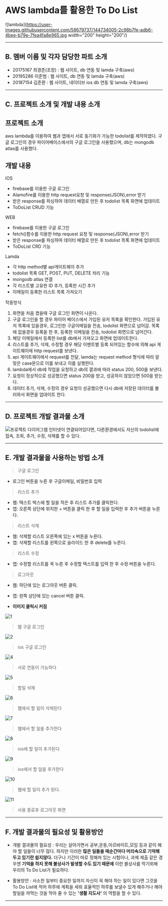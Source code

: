 # AWS lambda를 활용한 To Do List
![lambda](https://user-images.githubusercontent.com/58679737/144734005-2c98b7fe-adb6-4bee-b79e-7fea4fa8e965.jpg width="200" height="200"/)

--------------------------------------
## B. 멤버 이름 및 각자 담당한 파트 소개
* 20175167 최경준(조장) : 웹 사이트, db 연동 및 lamda 구축(aws)
* 20195286 이준범 : 웹 사이트, db 연동 및 lamda 구축(aws)
* 20187154 김준환 :  웹 사이트, 네이티브 ios db 연동 및 lamda 구축(aws)


----------------------------------------
## C. 프로젝트 소개 및 개발 내용 소개
## 프로젝트 소개
aws lambda를 이용하여 웹과 앱에서 서로 동기화가 가능한 todolist를 제작하였다. 구글 로그인의 경우 파이어베이스에서의 구글 로그인을 사용했으며, db는 mongodb atlas를 사용했다.  

## 개발 내용
IOS
* firebase를 이용한 구글 로그인
* Alamofire를 이용한 http request요청 및 response(JSON),error 받기
* 받은 response를 파싱하여 데이터 배열로 만든 후 todolist 목록 화면에 업데이트
* ToDoList CRUD 기능

WEB
* firebase를 이용한 구글 로그인
* fetch()함수를 이용한 http request 요청 및 response(JSON),error 받기
* 받은 response를 파싱하여 데이터 배열로 만든 후 todolist 목록 화면에 업데이트
* ToDoList CRD 기능

Lamda
* 각 http method별 api게이트웨이 추가
* todolist 목록 GET, POST, PUT, DELETE 처리 기능
* mongodb atlas 연결
* 각 리스트별 고유한 ID 추가, 등록한 시간 추가
* 이메일이 등록한 리스트 목록 가져오기

작동방식
1. 화면을 처음 켰을때 구글 로그인 화면이 나온다.
2. 구글 로그인을 할 경우 파이어 베이스에서 가입된 유저 목록을 확인한다. 가입된 유저 목록에 있을경우, 로그인한 구글이메일을 전송, todolist 화면으로 넘어감. 목록에 없을경우 등록을 한 후, 등록한 이메일을 전송, todolist 화면으로 넘어간다.
3. 해당 이메일에서 등록한 list를 db에서 가져오고 화면에 업데이트한다.
4. 리스트를 추가, 삭제, 수정할 경우 해당 이벤트별 등록 되어있는 함수에 의해 api 게이트웨이에 http request를 보낸다.
5. api 게이트웨이에서 request를 전달, lamda는 request method 형식에 따라 알맞은 case문으로 이를 보내고 이를 실행한다.
6. lambda에서 db에 작업을 요청하고 db의 결과에 따라 status 200, 500을 보낸다.
7. 요청이 정상적으로 성공했으면 status 200을 받고, 성공하지 않았으면 500을 받는다.
8. 데이터 추가, 삭제, 수정의 경우 요청이 성공했으면 다시 db에 저장된 데이터를 불러와서 화면을 업데이트 한다.

----------------------------------------
## D. 프로젝트 개발 결과물 소개
![프로젝트 다이어그램](https://user-images.githubusercontent.com/58679737/144733965-0723d635-887a-4ab7-b999-210a92da9d9c.png)
인터넷이 연결되어있다면, 다른환경에서도 자신의 todolist에 접속, 조회, 추가, 수정, 삭제를 할 수 있다.

----------------------------------------
## E. 개발 결과물을 사용하는 방법 소개
> 구글 로그인
* 로그인 버튼을 누른 후 구글이메일, 비밀번호 입력

> 리스트 추가
* 웹: 텍스트 박스에 할 일을 적은 후 리스트 추가를 클릭한다.
* 앱: 오른쪽 상단에 위치한 + 버튼을 클릭 한 후 할 일을 입력한 후 추가 버튼을 누른다.

> 리스트 삭제
* 웹: 삭제할 리스트 오른쪽에 있는 x 버튼을 누른다.
* 앱: 삭제할 리스트를 왼쪽으로 슬라이드 한 후 delete를 누른다.

> 리스트 수정
* 앱: 수정할 리스트를 꾹 누른 후 수정할 텍스트를 입력 한 후 수정 버튼을 누른다.

> 로그아웃
* 웹: 하단에 있는 로그아웃 버튼 클릭.
* 앱: 왼쪽 상단에 있는 cancel 버튼 클릭.

* **이미지 클릭시 커짐**


![1](https://user-images.githubusercontent.com/58679737/144734013-e783126e-c68d-4d22-892d-3125a30585d1.PNG)


> 웹 구글 로그인



![2](https://user-images.githubusercontent.com/58679737/144734023-802618f7-9dd0-4686-a01c-8741899b58bd.PNG)



> ios 구글 로그인



![4](https://user-images.githubusercontent.com/58679737/144734033-d7fb7d7d-b397-40db-a1be-809f5f388aa3.PNG)


> 서로 연동이 가능하다


![5](https://user-images.githubusercontent.com/58679737/144734035-ff0bf5d2-686e-4efb-ac60-0d92ded73ea2.PNG)

> 할일 삭제


![6](https://user-images.githubusercontent.com/58679737/144734039-53103f22-7898-483c-890d-0f634bbc4184.PNG)

> 웹에서 할 일이 삭제된다


![7](https://user-images.githubusercontent.com/58679737/144734042-c733788e-ee2c-4b05-ab6d-475711b21b13.PNG)

> 웹에서 할 일을 추가한다


![8](https://user-images.githubusercontent.com/58679737/144734045-4356a8aa-5d8c-4354-a5c3-88a3a0d5e1bf.PNG)

> ios에 할 일이 추가된다

![9](https://user-images.githubusercontent.com/58679737/144734048-a880b0ff-def0-4227-b1fd-814f09932235.PNG)

> ios에서 할 일을 추가한다

![10](https://user-images.githubusercontent.com/58679737/144734051-7d7943a0-07b2-44e7-a80e-18042eed3895.PNG)

> 웹에 할 일이 추가 된다.
 
![11](https://user-images.githubusercontent.com/58679737/144734055-a35540cb-10c9-4495-9141-ace555488783.PNG)

> 사용 종료후 로그아웃 화면


----------------------------------------
## F. 개발 결과물의 필요성 및 활용방안

* 개발 결과물의 필요성 : 
우리는 살아가면서 공부,운동,아르바이트,모임 등과 같이 해야 할 일들이 너무 많다. 하지만 이러한 **많은 일들을 매순간마다 머리속으로 기억해두고 있기란 쉽지않다.** 더구나 기간이 따로 정해져 있는 시험이나, 과제 제출 같은 경우엔 **기억을 하지 못해 불상사가 발생할 수도 있기 때문에** 이런 불상사를 막기위해 우리의 To Do List가 필요하다. 

* 활용방안 : 사소한 일부터 중요한 일까지 자신이 꼭 해야 하는 일이 있다면 그것을 To Do List에 적어 하루에 계획을 세워 효율적인 하루를 보낼수 있게 해주거나 해야 할일을 까먹는 것을 막아 줄 수 있는 **'생활 지도사'** 의 역할을 할 수 있다.  

----------------------------------------

